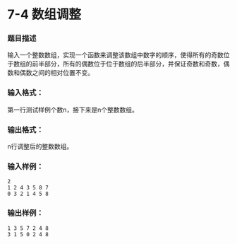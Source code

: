 # 7-4 数组调整

### 题目描述
输入一个整数数组，实现一个函数来调整该数组中数字的顺序，使得所有的奇数位于数组的前半部分，所有的偶数位于位于数组的后半部分，并保证奇数和奇数，偶数和偶数之间的相对位置不变。

### 输入格式：
第一行测试样例个数n，接下来是n个整数数组。

### 输出格式：
n行调整后的整数数组。

### 输入样例：
```
2
1 2 4 3 5 8 7
0 3 2 1 4 5 8
```

### 输出样例：
```
1 3 5 7 2 4 8
3 1 5 0 2 4 8
```
